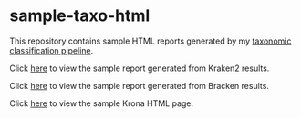 # sample-taxo-html
This repository contains sample HTML reports generated by my [taxonomic classification pipeline](https://github.com/hasnotif/cavs-taxonomic-classification).

Click [here](https://htmlpreview.github.io/?https://github.com/hasnotif/sample-taxo-html/blob/ff9614537be59e62b24ba05fb5c3f45be931c052/sample_html_kraken/results.html) to view the sample report generated from Kraken2 results.

Click [here](https://htmlpreview.github.io/?https://github.com/hasnotif/sample-taxo-html/blob/9aeaa35dc2ad9a7066a810d49dbcddbc3716989a/sample_html/results.html) to view the sample report generated from Bracken results.

Click [here](https://htmlpreview.github.io/?https://github.com/hasnotif/sample-taxo-html/blob/385977cdfcab1b80aa4125a751e60108f7518a21/test_krona.html) to view the sample Krona HTML page.
